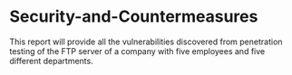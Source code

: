 # Security-and-Countermeasures

This report will provide all the vulnerabilities discovered from penetration testing of the FTP server of a company with five employees and five different departments. 
